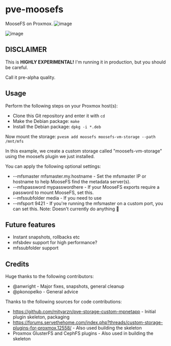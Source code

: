 # pve-moosefs
MooseFS on Proxmox.
![image](https://github.com/user-attachments/assets/0a6fc0cb-46c5-4cd6-a2b6-f6930159e2ea)

![image](https://github.com/Zorlin/pve-moosefs/assets/1369772/b8218b51-c6df-4524-9f7d-358d59624f9a)

## DISCLAIMER
This is **HIGHLY EXPERIMENTAL!** I'm running it in production, but you should be careful.

Call it pre-alpha quality.

## Usage
Perform the following steps on your Proxmox host(s):

* Clone this Git repository and enter it with `cd`
* Make the Debian package: `make`
* Install the Debian package: `dpkg -i *.deb`

Now mount the storage:
`pvesm add moosefs moosefs-vm-storage --path /mnt/mfs`

In this example, we create a custom storage called "moosefs-vm-storage" using the moosefs plugin we just installed.

You can apply the following optional settings:
* --mfsmaster mfsmaster.my.hostname - Set the mfsmaster IP or hostname to help MooseFS find the metadata server(s).
* --mfspassword mypasswordhere - If your MooseFS exports require a password to mount MooseFS, set this.
* --mfssubfolder media - If you need to use 
* --mfsport 9421 - If you're running the mfsmaster on a custom port, you can set this. Note: Doesn't currently do anything 🚧

## Future features
* Instant snapshots, rollbacks etc
* mfsbdev support for high performance?
* mfssubfolder support

## Credits
Huge thanks to the following contributors:
* @anwright - Major fixes, snapshots, general cleanup
* @pkonopelko - General advice

Thanks to the following sources for code contributions:
* https://github.com/mityarzn/pve-storage-custom-mpnetapp - Initial plugin skeleton, packaging
* https://forums.servethehome.com/index.php?threads/custom-storage-plugins-for-proxmox.12558/ - Also used building the skeleton
* Proxmox GlusterFS and CephFS plugins - Also used in building the skeleton
